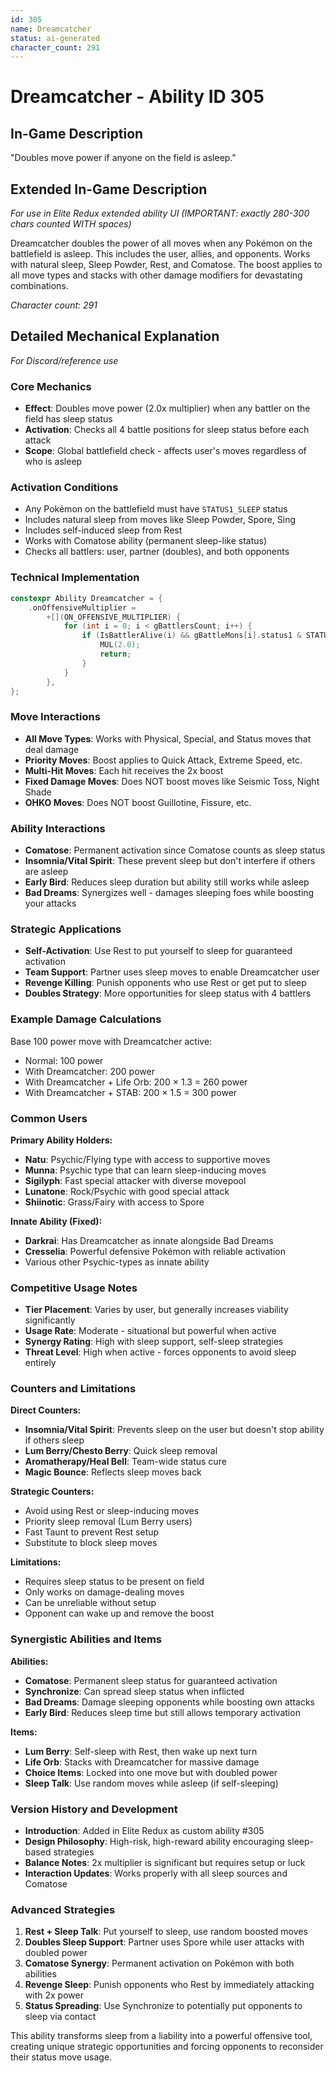 ```yaml
---
id: 305
name: Dreamcatcher
status: ai-generated
character_count: 291
---
```


# Dreamcatcher - Ability ID 305

## In-Game Description
"Doubles move power if anyone on the field is asleep."

## Extended In-Game Description
*For use in Elite Redux extended ability UI (IMPORTANT: exactly 280-300 chars counted WITH spaces)*

Dreamcatcher doubles the power of all moves when any Pokémon on the battlefield is asleep. This includes the user, allies, and opponents. Works with natural sleep, Sleep Powder, Rest, and Comatose. The boost applies to all move types and stacks with other damage modifiers for devastating combinations.

*Character count: 291*

## Detailed Mechanical Explanation
*For Discord/reference use*

### Core Mechanics
- **Effect**: Doubles move power (2.0x multiplier) when any battler on the field has sleep status
- **Activation**: Checks all 4 battle positions for sleep status before each attack
- **Scope**: Global battlefield check - affects user's moves regardless of who is asleep

### Activation Conditions
- Any Pokémon on the battlefield must have `STATUS1_SLEEP` status
- Includes natural sleep from moves like Sleep Powder, Spore, Sing
- Includes self-induced sleep from Rest
- Works with Comatose ability (permanent sleep-like status)
- Checks all battlers: user, partner (doubles), and both opponents

### Technical Implementation
```cpp
constexpr Ability Dreamcatcher = {
    .onOffensiveMultiplier =
        +[](ON_OFFENSIVE_MULTIPLIER) {
            for (int i = 0; i < gBattlersCount; i++) {
                if (IsBattlerAlive(i) && gBattleMons[i].status1 & STATUS1_SLEEP) {
                    MUL(2.0);
                    return;
                }
            }
        },
};
```

### Move Interactions
- **All Move Types**: Works with Physical, Special, and Status moves that deal damage
- **Priority Moves**: Boost applies to Quick Attack, Extreme Speed, etc.
- **Multi-Hit Moves**: Each hit receives the 2x boost
- **Fixed Damage Moves**: Does NOT boost moves like Seismic Toss, Night Shade
- **OHKO Moves**: Does NOT boost Guillotine, Fissure, etc.

### Ability Interactions
- **Comatose**: Permanent activation since Comatose counts as sleep status
- **Insomnia/Vital Spirit**: These prevent sleep but don't interfere if others are asleep
- **Early Bird**: Reduces sleep duration but ability still works while asleep
- **Bad Dreams**: Synergizes well - damages sleeping foes while boosting your attacks

### Strategic Applications
- **Self-Activation**: Use Rest to put yourself to sleep for guaranteed activation
- **Team Support**: Partner uses sleep moves to enable Dreamcatcher user
- **Revenge Killing**: Punish opponents who use Rest or get put to sleep
- **Doubles Strategy**: More opportunities for sleep status with 4 battlers

### Example Damage Calculations
Base 100 power move with Dreamcatcher active:
- Normal: 100 power
- With Dreamcatcher: 200 power
- With Dreamcatcher + Life Orb: 200 × 1.3 = 260 power
- With Dreamcatcher + STAB: 200 × 1.5 = 300 power

### Common Users
**Primary Ability Holders:**
- **Natu**: Psychic/Flying type with access to supportive moves
- **Munna**: Psychic type that can learn sleep-inducing moves
- **Sigilyph**: Fast special attacker with diverse movepool
- **Lunatone**: Rock/Psychic with good special attack
- **Shiinotic**: Grass/Fairy with access to Spore

**Innate Ability (Fixed):**
- **Darkrai**: Has Dreamcatcher as innate alongside Bad Dreams
- **Cresselia**: Powerful defensive Pokémon with reliable activation
- Various other Psychic-types as innate ability

### Competitive Usage Notes
- **Tier Placement**: Varies by user, but generally increases viability significantly
- **Usage Rate**: Moderate - situational but powerful when active
- **Synergy Rating**: High with sleep support, self-sleep strategies
- **Threat Level**: High when active - forces opponents to avoid sleep entirely

### Counters and Limitations
**Direct Counters:**
- **Insomnia/Vital Spirit**: Prevents sleep on the user but doesn't stop ability if others sleep
- **Lum Berry/Chesto Berry**: Quick sleep removal
- **Aromatherapy/Heal Bell**: Team-wide status cure
- **Magic Bounce**: Reflects sleep moves back

**Strategic Counters:**
- Avoid using Rest or sleep-inducing moves
- Priority sleep removal (Lum Berry users)
- Fast Taunt to prevent Rest setup
- Substitute to block sleep moves

**Limitations:**
- Requires sleep status to be present on field
- Only works on damage-dealing moves
- Can be unreliable without setup
- Opponent can wake up and remove the boost

### Synergistic Abilities and Items
**Abilities:**
- **Comatose**: Permanent sleep status for guaranteed activation
- **Synchronize**: Can spread sleep status when inflicted
- **Bad Dreams**: Damage sleeping opponents while boosting own attacks
- **Early Bird**: Reduces sleep time but still allows temporary activation

**Items:**
- **Lum Berry**: Self-sleep with Rest, then wake up next turn
- **Life Orb**: Stacks with Dreamcatcher for massive damage
- **Choice Items**: Locked into one move but with doubled power
- **Sleep Talk**: Use random moves while asleep (if self-sleeping)

### Version History and Development
- **Introduction**: Added in Elite Redux as custom ability #305
- **Design Philosophy**: High-risk, high-reward ability encouraging sleep-based strategies
- **Balance Notes**: 2x multiplier is significant but requires setup or luck
- **Interaction Updates**: Works properly with all sleep sources and Comatose

### Advanced Strategies
1. **Rest + Sleep Talk**: Put yourself to sleep, use random boosted moves
2. **Doubles Sleep Support**: Partner uses Spore while user attacks with doubled power
3. **Comatose Synergy**: Permanent activation on Pokémon with both abilities
4. **Revenge Sleep**: Punish opponents who Rest by immediately attacking with 2x power
5. **Status Spreading**: Use Synchronize to potentially put opponents to sleep via contact

This ability transforms sleep from a liability into a powerful offensive tool, creating unique strategic opportunities and forcing opponents to reconsider their status move usage.